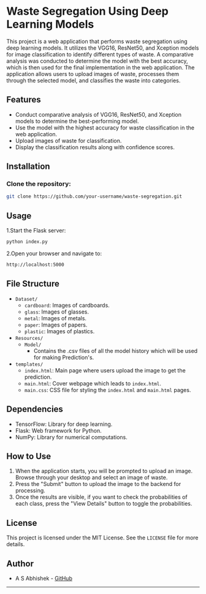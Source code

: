 # Waste Segregation Using Deep Learning Models
This project is a web application that performs waste segregation using deep learning models. It utilizes the VGG16, ResNet50, and Xception models for image classification to identify different types of waste. A comparative analysis was conducted to determine the model with the best accuracy, which is then used for the final implementation in the web application. The application allows users to upload images of waste, processes them through the selected model, and classifies the waste into categories.

## Features
- Conduct comparative analysis of VGG16, ResNet50, and Xception models to determine the best-performing model.
- Use the model with the highest accuracy for waste classification in the web application.
- Upload images of waste for classification.
- Display the classification results along with confidence scores.

## Installation

### Clone the repository:
```sh
git clone https://github.com/your-username/waste-segregation.git
```

## Usage

1.Start the Flask server:
   ```sh
   python index.py
   ```
2.Open your browser and navigate to:
```sh
http://localhost:5000
```

## File Structure

- `Dataset/`
  - `cardboard`: Images of cardboards.
  - `glass`: Images of glasses.
  - `metal`: Images of metals.
  - `paper`: Images of papers.
  - `plastic`: Images of plastics.
- `Resources/`
  - `Model/`
    - Contains the .csv files of all the model history which will be used for making Prediction's.
- `templates/`
  - `index.html`: Main page where users upload the image to get the prediction.
  - `main.html`: Cover webpage which leads to `index.html`.
  - `main.css`: CSS file for styling the `index.html` and `main.html` pages.

## Dependencies

- TensorFlow: Library for deep learning.
- Flask: Web framework for Python.
- NumPy: Library for numerical computations.

## How to Use

1. When the application starts, you will be prompted to upload an image. Browse through your desktop and select an image of waste.
2. Press the "Submit" button to upload the image to the backend for processing.
3. Once the results are visible, if you want to check the probabilities of each class, press the "View Details" button to toggle the probabilities.

## License

This project is licensed under the MIT License. See the `LICENSE` file for more details.

## Author

- A S Abhishek - [GitHub](https://github.com/abhishek12345678900987654)

---
